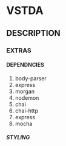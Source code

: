 # VSTDA

## DESCRIPTION

### EXTRAS

#### DEPENDNCIES

1. body-parser
2. express
3. morgan
4. nodemon
5. chai
6. chai-http
7. express
8. mocha

##### STYLING